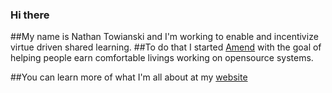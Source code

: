 ### Hi there

##My name is Nathan Towianski and I'm working to enable and incentivize virtue driven shared learning.
##To do that I started [Amend](https://joinamend.com) with the goal of helping people earn comfortable livings working on opensource systems.

##You can learn more of what I'm all about at my [website](https://www.nathantowianski.com)

<!--
**FutureNathan/FutureNathan** is a ✨ _special_ ✨ repository because its `README.md` (this file) appears on your GitHub profile.

-->
